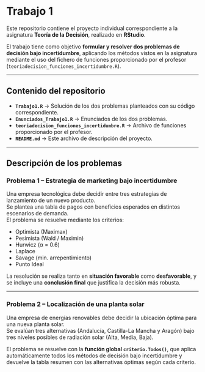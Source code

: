 # Trabajo 1

Este repositorio contiene el proyecto individual correspondiente a la asignatura **Teoría de la Decisión**, realizado en **RStudio**.

El trabajo tiene como objetivo **formular y resolver dos problemas de decisión bajo incertidumbre**, aplicando los métodos vistos en la asignatura mediante el uso del fichero de funciones proporcionado por el profesor (`teoriadecision_funciones_incertidumbre.R`).

---

## Contenido del repositorio

- **`Trabajo1.R`** → Solución de los dos problemas planteados con su código correspondiente.  
- **`Enunciados_Trabajo1.R`** → Enunciados de los dos problemas.  
- **`teoriadecision_funciones_incertidumbre.R`** → Archivo de funciones proporcionado por el profesor.  
- **`README.md`** → Este archivo de descripción del proyecto.

---

## Descripción de los problemas

### **Problema 1 – Estrategia de marketing bajo incertidumbre**

Una empresa tecnológica debe decidir entre tres estrategias de lanzamiento de un nuevo producto.  
Se plantea una tabla de pagos con beneficios esperados en distintos escenarios de demanda.  
El problema se resuelve mediante los criterios:

- Optimista (Maximax)  
- Pesimista (Wald / Maximin)  
- Hurwicz (α = 0.6)  
- Laplace  
- Savage (min. arrepentimiento)  
- Punto Ideal  

La resolución se realiza tanto en **situación favorable** como **desfavorable**, y se incluye una **conclusión final** que justifica la decisión más robusta.

---

### **Problema 2 – Localización de una planta solar**

Una empresa de energías renovables debe decidir la ubicación óptima para una nueva planta solar.  
Se evalúan tres alternativas (Andalucía, Castilla-La Mancha y Aragón) bajo tres niveles posibles de radiación solar (Alta, Media, Baja).

El problema se resuelve con la **función global `criterio.Todos()`**, que aplica automáticamente todos los métodos de decisión bajo incertidumbre y devuelve la tabla resumen con las alternativas óptimas según cada criterio.


